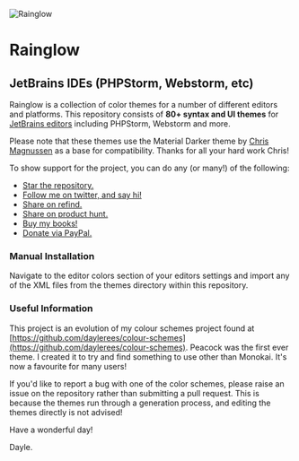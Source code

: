 ![Rainglow](https://avatars1.githubusercontent.com/u/34078479?s=120)

# Rainglow

## JetBrains IDEs (PHPStorm, Webstorm, etc)
Rainglow is a collection of color themes for a number of different editors and platforms. This repository consists of **80+ syntax and UI themes** for [JetBrains editors](https://www.jetbrains.com/) including PHPStorm, Webstorm and more.

Please note that these themes use the Material Darker theme by [Chris Magnussen](https://github.com/ChrisRM) as a base for compatibility. Thanks for all your hard work Chris!

To show support for the project, you can do any (or many!) of the following:

- [Star the repository.](https://github.com/rainglow/vscode/stargazers)
- [Follow me on twitter, and say hi!](https://twitter.com/daylerees)
- [Share on refind.](https://refind.com/daylerees?invite=9125a6f6a7)
- [Share on product hunt.](https://www.producthunt.com/)
- [Buy my books!](https://daylerees.com/books/)
- [Donate via PayPal.](https://paypal.me/daylerees)

### Manual Installation

Navigate to the editor colors section of your editors settings and import any of the XML files from the themes directory within this repository.

### Useful Information

This project is an evolution of my colour schemes project found at [https://github.com/daylerees/colour-schemes](https://github.com/daylerees/colour-schemes). Peacock was the first ever theme. I created it to try and find something to use other than Monokai. It's now a favourite for many users!

If you'd like to report a bug with one of the color schemes, please raise an issue on the repository rather than submitting a pull request. This is because the themes run through a generation process, and editing the themes directly is not advised!

Have a wonderful day!

Dayle.